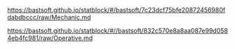 

https://bastsoft.github.io/statblock/#/bastsoft/7c23dcf75bfe20872456980fdabdbccc/raw/Mechanic.md

https://bastsoft.github.io/statblock/#//bastsoft/832c570e8a8aa087e99d0584eb4fc981/raw/Operative.md